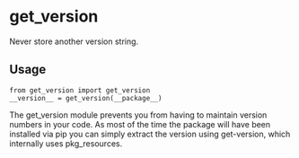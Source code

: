 # get_version
Never store another version string.

## Usage
```
from get_version import get_version
__version__ = get_version(__package__)
```

The get_version module prevents you from having to maintain version numbers in your code. As most of the time the package will have been installed via pip you can simply extract the version using get-version, which internally uses pkg_resources.
